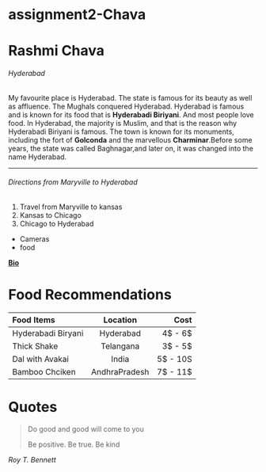 # assignment2-Chava
# Rashmi Chava
###### Hyderabad

My favourite place is Hyderabad. The state is famous for its beauty as well as affluence. The Mughals conquered Hyderabad. Hyderabad is famous and is known for its food that is **Hyderabadi Biriyani**. And most people love food. In Hyderabad, the majority is Muslim, and that is the reason why Hyderabadi Biriyani is famous. The town is known for its monuments, including the fort of **Golconda** and the marvellous **Charminar**.Before some years, the state was called Baghnagar,and later on, it was changed into the name Hyderabad.

***

###### Directions from Maryville to Hyderabad
1. Travel from Maryville to kansas
2. Kansas to Chicago
3. Chicago to Hyderabad
  - Cameras
  - food

  **[Bio](AboutMe.md)**

  # Food Recommendations
  | Food Items         | Location      | Cost          |
  | :---               |    :----:     |          ---: |
  | Hyderabadi Biryani | Hyderabad     | 4$ - 6$       |
  | Thick Shake        | Telangana     | 3$ - 5$       |
  | Dal with Avakai    | India         | 5$ - 10S      |
  | Bamboo Chciken     | AndhraPradesh | 7$ - 11$      |

  # Quotes
  > Do good and good will come to you
  >
  > Be positive. Be true. Be kind
  >
  *Roy T. Bennett*
  
